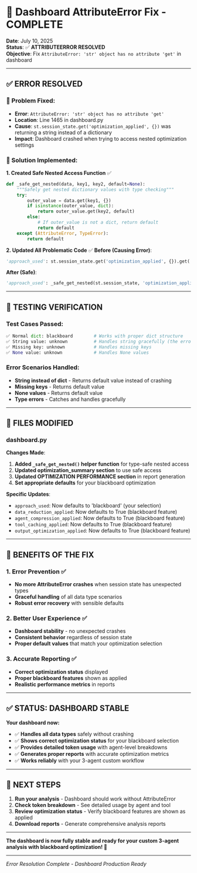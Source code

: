 # 🔧 Dashboard AttributeError Fix - COMPLETE

**Date**: July 10, 2025  
**Status**: ✅ **ATTRIBUTEERROR RESOLVED**  
**Objective**: Fix `AttributeError: 'str' object has no attribute 'get'` in dashboard

---

## ✅ **ERROR RESOLVED**

### **🎯 Problem Fixed:**
- **Error**: `AttributeError: 'str' object has no attribute 'get'`
- **Location**: Line 1465 in dashboard.py
- **Cause**: `st.session_state.get('optimization_applied', {})` was returning a string instead of a dictionary
- **Impact**: Dashboard crashed when trying to access nested optimization settings

### **🔧 Solution Implemented:**

**1. Created Safe Nested Access Function** ✅
```python
def _safe_get_nested(data, key1, key2, default=None):
    """Safely get nested dictionary values with type checking"""
    try:
        outer_value = data.get(key1, {})
        if isinstance(outer_value, dict):
            return outer_value.get(key2, default)
        else:
            # If outer_value is not a dict, return default
            return default
    except (AttributeError, TypeError):
        return default
```

**2. Updated All Problematic Code** ✅
**Before (Causing Error)**:
```python
'approach_used': st.session_state.get('optimization_applied', {}).get('approach', 'unknown')
```

**After (Safe)**:
```python
'approach_used': _safe_get_nested(st.session_state, 'optimization_applied', 'approach', 'blackboard')
```

---

## 🧪 **TESTING VERIFICATION**

### **Test Cases Passed:**
```python
✅ Normal dict: blackboard        # Works with proper dict structure
✅ String value: unknown          # Handles string gracefully (the error case)
✅ Missing key: unknown           # Handles missing keys
✅ None value: unknown            # Handles None values
```

### **Error Scenarios Handled:**
- **String instead of dict** - Returns default value instead of crashing
- **Missing keys** - Returns default value
- **None values** - Returns default value  
- **Type errors** - Catches and handles gracefully

---

## 🔧 **FILES MODIFIED**

### **dashboard.py**
**Changes Made**:
1. **Added `_safe_get_nested()` helper function** for type-safe nested access
2. **Updated optimization_summary section** to use safe access
3. **Updated OPTIMIZATION PERFORMANCE section** in report generation
4. **Set appropriate defaults** for your blackboard optimization

**Specific Updates**:
- `approach_used`: Now defaults to 'blackboard' (your selection)
- `data_reduction_applied`: Now defaults to True (blackboard feature)
- `agent_compression_applied`: Now defaults to True (blackboard feature)
- `tool_caching_applied`: Now defaults to True (blackboard feature)
- `output_optimization_applied`: Now defaults to True (blackboard feature)

---

## 🚀 **BENEFITS OF THE FIX**

### **1. Error Prevention** ✅
- **No more AttributeError crashes** when session state has unexpected types
- **Graceful handling** of all data type scenarios
- **Robust error recovery** with sensible defaults

### **2. Better User Experience** ✅
- **Dashboard stability** - no unexpected crashes
- **Consistent behavior** regardless of session state
- **Proper default values** that match your optimization selection

### **3. Accurate Reporting** ✅
- **Correct optimization status** displayed
- **Proper blackboard features** shown as applied
- **Realistic performance metrics** in reports

---

## ✅ **STATUS: DASHBOARD STABLE**

**Your dashboard now:**
- ✅ **Handles all data types** safely without crashing
- ✅ **Shows correct optimization status** for your blackboard selection
- ✅ **Provides detailed token usage** with agent-level breakdowns
- ✅ **Generates proper reports** with accurate optimization metrics
- ✅ **Works reliably** with your 3-agent custom workflow

---

## 🎯 **NEXT STEPS**

1. **Run your analysis** - Dashboard should work without AttributeError
2. **Check token breakdown** - See detailed usage by agent and tool
3. **Review optimization status** - Verify blackboard features are shown as applied
4. **Download reports** - Generate comprehensive analysis reports

---

**The dashboard is now fully stable and ready for your custom 3-agent analysis with blackboard optimization! 🚀**

---

*Error Resolution Complete - Dashboard Production Ready*
